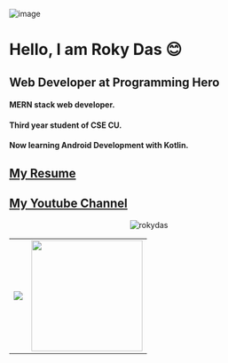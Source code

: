 ![image](https://drive.google.com/uc?export=view&id=1E34QV_xR_nX4QyaKuV-9cQS4CmmDHKpm)

# Hello, I am Roky Das 😊
## Web Developer at Programming Hero

#### MERN stack web developer. 
#### Third year student of CSE CU.
#### Now learning Android Development with Kotlin.

## [My Resume](https://drive.google.com/file/d/1CgI-MBkWILCNSxn4MrJ_EQjRnhFz0sar/view)
## [My Youtube Channel](https://www.youtube.com/channel/UC9EjQgVzxa-Uw_HdYgt-BuQ)

<div style="width: 100%;" align="center">
  <img  src="https://github-readme-streak-stats.herokuapp.com/?user=rokydas" alt="rokydas" />
</div>

<table>
  <tr>
    <td>
      <div style="width: 100%;" align="center">
        <img src="https://github-readme-stats.vercel.app/api?username=rokydas&&show_icons=true&title_color=ffffff&icon_color=bb2acf&text_color=daf7dc&bg_color=151515"/>
      </div>
      <td>
        <div style="width: 100%;" align="center">
          <img height="200em" src="https://github-readme-stats.vercel.app/api/top-langs/?username=rokydas&show_icons=true&hide_border=true&layout=compact&langs_count=8"/> 
        </div>
      </td>
    </td>
  </tr>
</table>
